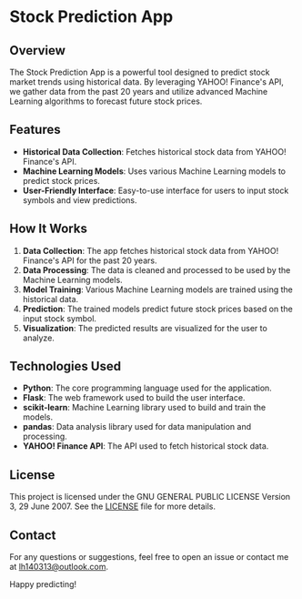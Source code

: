 # Stock Prediction App

## Overview

The Stock Prediction App is a powerful tool designed to predict stock market trends using historical data. By leveraging YAHOO! Finance's API, we gather data from the past 20 years and utilize advanced Machine Learning algorithms to forecast future stock prices.

## Features

- **Historical Data Collection**: Fetches historical stock data from YAHOO! Finance's API.
- **Machine Learning Models**: Uses various Machine Learning models to predict stock prices.
- **User-Friendly Interface**: Easy-to-use interface for users to input stock symbols and view predictions.


## How It Works

1. **Data Collection**: The app fetches historical stock data from YAHOO! Finance's API for the past 20 years.
2. **Data Processing**: The data is cleaned and processed to be used by the Machine Learning models.
3. **Model Training**: Various Machine Learning models are trained using the historical data.
4. **Prediction**: The trained models predict future stock prices based on the input stock symbol.
5. **Visualization**: The predicted results are visualized for the user to analyze.

## Technologies Used

- **Python**: The core programming language used for the application.
- **Flask**: The web framework used to build the user interface.
- **scikit-learn**: Machine Learning library used to build and train the models.
- **pandas**: Data analysis library used for data manipulation and processing.
- **YAHOO! Finance API**: The API used to fetch historical stock data.

## License

This project is licensed under the GNU GENERAL PUBLIC LICENSE Version 3, 29 June 2007. See the [LICENSE](LICENSE) file for more details.

## Contact

For any questions or suggestions, feel free to open an issue or contact me at lh140313@outlook.com.

Happy predicting!
